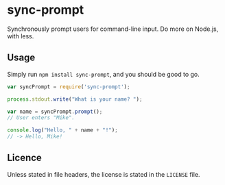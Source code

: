 # sync-prompt

Synchronously prompt users for command-line input. Do more on Node.js, with less.

## Usage

Simply run `npm install sync-prompt`, and you should be good to go.

```javascript
var syncPrompt = require('sync-prompt');

process.stdout.write("What is your name? ");

var name = syncPrompt.prompt();
// User enters "Mike".

console.log("Hello, " + name + "!");
// -> Hello, Mike!
```

## Licence

Unless stated in file headers, the license is stated in the `LICENSE` file.